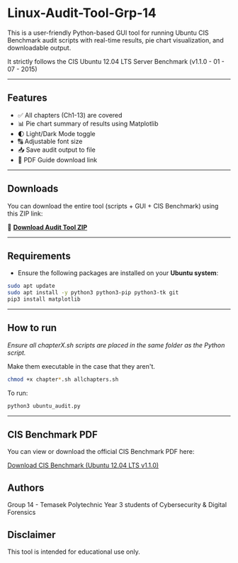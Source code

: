 # Linux-Audit-Tool-Grp-14

This is a user-friendly Python-based GUI tool for running Ubuntu CIS Benchmark audit scripts with real-time results, pie chart visualization, and downloadable output.

It strictly follows the CIS Ubuntu 12.04 LTS Server Benchmark (v1.1.0  -   01 - 07 - 2015)

---

## Features

- ✅ All chapters (Ch1-13) are covered
- 📊 Pie chart summary of results using Matplotlib
- 🌓 Light/Dark Mode toggle
- 🔠 Adjustable font size
- 📥 Save audit output to file
- 🔗 PDF Guide download link
  
---

## Downloads

You can download the entire tool (scripts + GUI + CIS Benchmark) using this ZIP link:

🔗 **[Download Audit Tool ZIP](https://github.com/tpjov/Linux-Audit-Tool-Grp-14/archive/refs/heads/main.zip)**

---

## Requirements

- Ensure the following packages are installed on your **Ubuntu system**:

```bash
sudo apt update
sudo apt install -y python3 python3-pip python3-tk git
pip3 install matplotlib
```

---

## How to run

*Ensure all chapterX.sh scripts are placed in the same folder as the Python script.*

Make them executable in the case that they aren't.

```bash
chmod +x chapter*.sh allchapters.sh
```

To run: 

```bash
python3 ubuntu_audit.py
```
---

## CIS Benchmark PDF

You can view or download the official CIS Benchmark PDF here:

[Download CIS Benchmark (Ubuntu 12.04 LTS v1.1.0)](./CIS_Ubuntu_12.04_LTS_Server_Benchmark_v1.1.0_ARCHIVE.pdf)

## Authors

Group 14 - Temasek Polytechnic
Year 3 students of Cybersecurity & Digital Forensics

## Disclaimer

This tool is intended for educational use only.
